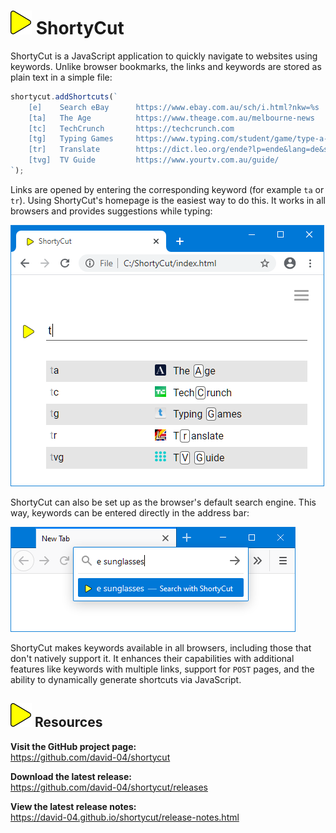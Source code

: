 # ![](img/arrow.svg) ShortyCut

ShortyCut is a JavaScript application to quickly navigate to websites using keywords. Unlike browser bookmarks, the links and keywords are stored as plain text in a simple file:

```javascript
shortycut.addShortcuts(`
    [e]    Search eBay      https://www.ebay.com.au/sch/i.html?nkw=%s
    [ta]   The Age          https://www.theage.com.au/melbourne-news
    [tc]   TechCrunch       https://techcrunch.com
    [tg]   Typing Games     https://www.typing.com/student/game/type-a-balloon
    [tr]   Translate        https://dict.leo.org/ende?lp=ende&lang=de&search=%s
    [tvg]  TV Guide         https://www.yourtv.com.au/guide/
`);
```

Links are opened by entering the corresponding keyword (for example `ta` or `tr`). Using ShortyCut's homepage is the easiest way to do this. It works in all browsers and provides suggestions while typing:

![](img/favicons-suggestions.png)

ShortyCut can also be set up as the browser's default search engine. This way, keywords can be entered directly in the address bar:

![](img/web-server-address-bar.png)

ShortyCut makes keywords available in all browsers, including those that don't natively support it. It enhances their capabilities with additional features like keywords with multiple links, support for `POST` pages, and the ability to dynamically generate shortcuts via JavaScript.

## ![](img/arrow.svg) Resources

**Visit the GitHub project page:**<br>
<https://github.com/david-04/shortycut>

**Download the latest release:**<br>
<https://github.com/david-04/shortycut/releases>

**View the latest release notes:**<br>
<https://david-04.github.io/shortycut/release-notes.html>
